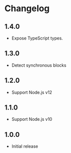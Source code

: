 # Changelog

## 1.4.0
 - Expose TypeScript types.

## 1.3.0
 - Detect synchronous blocks

## 1.2.0
 - Support Node.js v12

## 1.1.0
 - Support Node.js v10

## 1.0.0
 - Initial release
